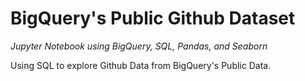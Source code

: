 # BigQuery's Public Github Dataset

*Jupyter Notebook using BigQuery, SQL, Pandas, and Seaborn*

Using SQL to explore Github Data from BigQuery's Public Data.


